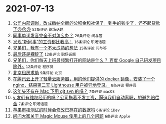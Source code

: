 # 2021-07-13

1. [公司内部调岗，改成缴纳全额的公积金和社保了，到手的钱少了，还不起贷款了😢😢😢](https://www.v2ex.com/t/789168) `52条评论` `职场话题`
1. [同事单词发音完全不对怎么办？](https://www.v2ex.com/t/789173) `26条评论` `问与答`
1. [发现“新同事”的工资都比我高！](https://www.v2ex.com/t/789187) `16条评论` `职场话题`
1. [兄弟们，我有一个不太成熟的想法](https://www.v2ex.com/t/789169) `15条评论` `问与答`
1. [最后还是裸辞了](https://www.v2ex.com/t/789163) `12条评论` `职场话题`
1. [兄弟们，你们每天上班最频繁打开的网站是什么？ 百度 Google 自己研发项目 除外~](https://www.v2ex.com/t/789171) `12条评论` `程序员`
1. [北京租房求助](https://www.v2ex.com/t/789161) `9条评论` `北京`
1. [在腾讯云上开了轻量云服务器，用的他们提供的 docker 镜像，安装了一个 nginx，结果第二天 Lighthouse 用户被异地登录。](https://www.v2ex.com/t/789175) `8条评论` `程序员`
1. [这年头还有在 Mac 下用 git svn 的吗？](https://www.v2ex.com/t/789186) `7条评论` `macOS`
1. [v 友们有维权经历的吗？公司拖着不发工资，逼迫我们自动离职，想避免赔偿金](https://www.v2ex.com/t/789184) `7条评论` `职场话题`
1. [苹果审核测试的时候会修改已存在的数据吗](https://www.v2ex.com/t/789170) `6条评论` `iDev`
1. [问问大家关于 Magic Mouse 使用上的几个问题](https://www.v2ex.com/t/789164) `6条评论` `Apple`
